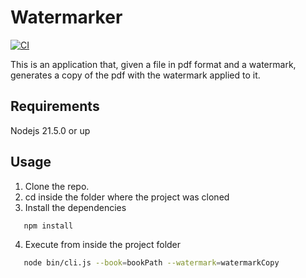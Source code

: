 # Watermarker
[![CI](https://github.com/javierlandini/watermarker/actions/workflows/blank.yml/badge.svg)](https://github.com/javierlandini/watermarker/actions/workflows/blank.yml)

This is an application that, given a file in pdf format and a watermark, generates a copy of the pdf with the watermark applied to it.

## Requirements
Nodejs 21.5.0 or up

## Usage
1. Clone the repo.
2. cd inside the folder where the project was cloned
3. Install the dependencies
```bash
   npm install
```
4. Execute from inside the project folder
```bash
   node bin/cli.js --book=bookPath --watermark=watermarkCopy
```

